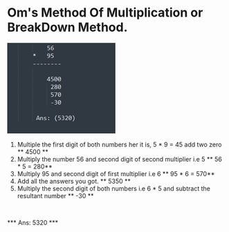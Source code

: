 # Om's Method Of Multiplication or BreakDown Method.

<img src="./assests/Images/breakDownEx.png">

1. Multiple the first digit of both numbers her it is, 5 * 9 = 45 add two zero 
** 4500 ** 
2. Multiply the number 56 and second digit of second multiplier i.e 5
** 56 * 5 = 280**
3. Multiply 95 and second digit of first multiplier i.e 6
** 95 * 6 = 570**
4. Add all the answers you got.
** 5350 **
5. Multiply the second digit of both numbers i.e 6 * 5 and subtract the resultant number
** -30 **
</br>

*** Ans: 5320 ***
